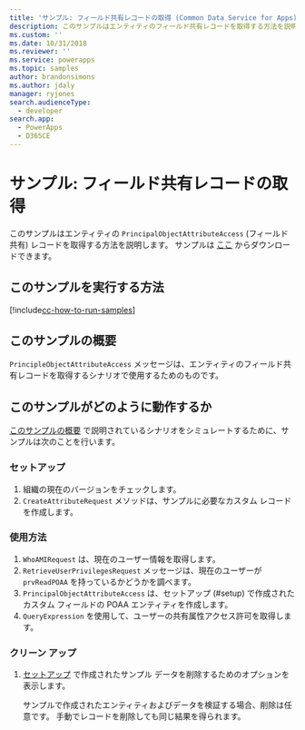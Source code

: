 ```yaml
---
title: 'サンプル: フィールド共有レコードの取得 (Common Data Service for Apps) | Microsoft Docs'
description: このサンプルはエンティティのフィールド共有レコードを取得する方法を説明します。
ms.custom: ''
ms.date: 10/31/2018
ms.reviewer: ''
ms.service: powerapps
ms.topic: samples
author: brandonsimons
ms.author: jdaly
manager: ryjones
search.audienceType:
  - developer
search.app:
  - PowerApps
  - D365CE
---
```

# <a name="sample-retrieve-field-sharing-records"></a>サンプル: フィールド共有レコードの取得

<!-- https://docs.microsoft.com/en-us/dynamics365/customer-engagement/developer/sample-retrieve-field-sharing-records -->

このサンプルはエンティティの `PrincipalObjectAttributeAccess` (フィールド共有) レコードを取得する方法を説明します。 サンプルは [ここ](https://github.com/Microsoft/PowerApps-Samples/tree/master/cds/orgsvc/C%23/RetrieveFieldSharing) からダウンロードできます。

## <a name="how-to-run-this-sample"></a>このサンプルを実行する方法

[!include[cc-how-to-run-samples](../../includes/cc-how-to-run-samples.md)]

## <a name="what-this-sample-does"></a>このサンプルの概要

`PrincipleObjectAttributeAccess` メッセージは、エンティティのフィールド共有レコードを取得するシナリオで使用するためのものです。

## <a name="how-this-sample-works"></a>このサンプルがどのように動作するか

[このサンプルの概要](#what-this-sample-does) で説明されているシナリオをシミュレートするために、サンプルは次のことを行います。

### <a name="setup"></a>セットアップ

1. 組織の現在のバージョンをチェックします。
2. `CreateAttributeRequest` メソッドは、サンプルに必要なカスタム レコードを作成します。

### <a name="demonstrate"></a>使用方法

1. `WhoAMIRequest` は、現在のユーザー情報を取得します。
2. `RetrieveUserPrivilegesRequest` メッセージは、現在のユーザーが `prvReadPOAA` を持っているかどうかを調べます。
3. `PrincipalObjectAttributeAccess` は、セットアップ (#setup) で作成されたカスタム フィールドの POAA エンティティを作成します。
4. `QueryExpression` を使用して、ユーザーの共有属性アクセス許可を取得します。

### <a name="clean-up"></a>クリーン アップ

1. [セットアップ](#setup) で作成されたサンプル データを削除するためのオプションを表示します。

    サンプルで作成されたエンティティおよびデータを検証する場合、削除は任意です。 手動でレコードを削除しても同じ結果を得られます。
